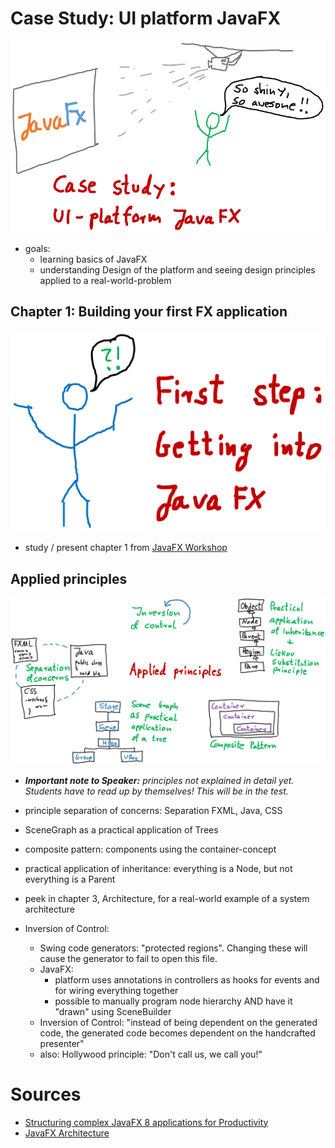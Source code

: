 # Case Study: UI platform JavaFX
![alt_text](caseStudy.png)
- goals:
    - learning basics of JavaFX
    - understanding Design of the platform and seeing design principles applied to a real-world-problem

## Chapter 1: Building your first FX application
![alt_text](firstStep.png)
- study / present chapter 1 from [JavaFX Workshop](https://github.com/stevenschwenke/JavaFXWorkshop)

## Applied principles
![alt_text](appliedPrinciples.png)
- ___Important note to Speaker:___ _principles not explained in detail yet. Students have to read up by themselves! This will be in the test._


- principle separation of concerns: Separation FXML, Java, CSS
- SceneGraph as a practical application of Trees
- composite pattern: components using the container-concept
- practical application of inheritance: everything is a Node, but not everything is a Parent
- peek in chapter 3, Architecture, for a real-world example of a system architecture
- Inversion of Control: 
    - Swing code generators: "protected regions". Changing these will cause the generator to fail to open this file.
    - JavaFX: 
        - platform uses annotations in controllers as hooks for events and for wiring everything together
        - possible to manually program node hierarchy AND have it "drawn" using SceneBuilder
    - Inversion of Control: "instead of being dependent on the generated code, the generated code becomes dependent on the handcrafted presenter"
    - also: Hollywood principle: "Don't call us, we call you!"

# Sources
- [Structuring complex JavaFX 8 applications for Productivity](8http://www.oracle.com/technetwork/articles/java/javafx-productivity-2345000.html)
- [JavaFX Architecture](https://docs.oracle.com/javafx/2/architecture/jfxpub-architecture.htm)